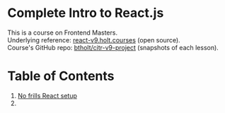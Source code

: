# Complete Intro to React.js
This is a course on Frontend Masters.  
Underlying reference: [react-v9.holt.courses](https://react-v9.holt.courses/) (open source).  
Course's GitHub repo: [btholt/citr-v9-project](https://github.com/btholt/citr-v9-project) (snapshots of each lesson).

# Table of Contents

1. [No frills React setup](./01-NO-FRILLS-REACT.md)
2.
